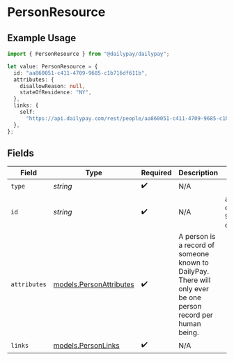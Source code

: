 # PersonResource

## Example Usage

```typescript
import { PersonResource } from "@dailypay/dailypay";

let value: PersonResource = {
  id: "aa860051-c411-4709-9685-c1b716df611b",
  attributes: {
    disallowReason: null,
    stateOfResidence: "NY",
  },
  links: {
    self:
      "https://api.dailypay.com/rest/people/aa860051-c411-4709-9685-c1b716df611b",
  },
};
```

## Fields

| Field                                                                                                         | Type                                                                                                          | Required                                                                                                      | Description                                                                                                   | Example                                                                                                       |
| ------------------------------------------------------------------------------------------------------------- | ------------------------------------------------------------------------------------------------------------- | ------------------------------------------------------------------------------------------------------------- | ------------------------------------------------------------------------------------------------------------- | ------------------------------------------------------------------------------------------------------------- |
| `type`                                                                                                        | *string*                                                                                                      | :heavy_check_mark:                                                                                            | N/A                                                                                                           |                                                                                                               |
| `id`                                                                                                          | *string*                                                                                                      | :heavy_check_mark:                                                                                            | N/A                                                                                                           | aa860051-c411-4709-9685-c1b716df611b                                                                          |
| `attributes`                                                                                                  | [models.PersonAttributes](../models/personattributes.md)                                                      | :heavy_check_mark:                                                                                            | A person is a record of someone known to DailyPay. There will only ever be one person record per human being. |                                                                                                               |
| `links`                                                                                                       | [models.PersonLinks](../models/personlinks.md)                                                                | :heavy_check_mark:                                                                                            | N/A                                                                                                           |                                                                                                               |